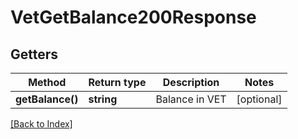 # VetGetBalance200Response

## Getters

Method | Return type | Description | Notes
------------ | ------------- | ------------- | -------------
**getBalance()** | **string** | Balance in VET | [optional]

[[Back to Index]](../index.md)
